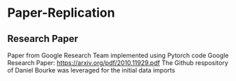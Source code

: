 # Paper-Replication
## Research Paper
Paper from Google Research Team implemented using Pytorch code
Google Research Paper: https://arxiv.org/pdf/2010.11929.pdf
The Github respository of Daniel Bourke was leveraged for the initial data imports
